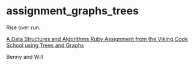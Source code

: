 # assignment_graphs_trees
Rise over run.

[A Data Structures and Algorithms Ruby Assignment from the Viking Code School using Trees and Graphs](http://www.vikingcodeschool.com)

Benny and Will
